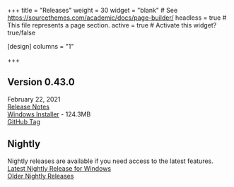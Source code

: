 +++
title = "Releases"
weight = 30
widget = "blank"  # See https://sourcethemes.com/academic/docs/page-builder/
headless = true  # This file represents a page section.
active = true  # Activate this widget? true/false

[design]
columns = "1"

+++

<a name="releases"></a>

## Version 0.43.0
February 22, 2021<br>
[Release Notes](docs/releases/ver_0_43_0/)<br>
[Windows Installer](setup/BeefSetup_0_43_0.exe) - 124.3MB<br>
[GitHub Tag](https://github.com/beefytech/Beef/tree/0.43.0)

## Nightly
Nightly releases are available if you need access to the latest features.<br>
[Latest Nightly Release for Windows](http://nightly.beeflang.org/BeefSetup.exe)<br>
[Older Nightly Releases](http://nightly.beeflang.org/index.html)